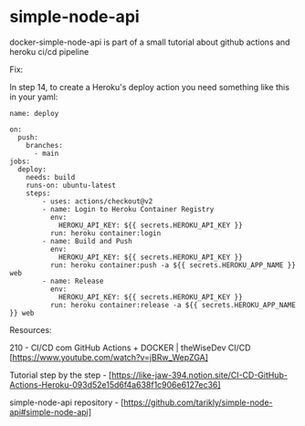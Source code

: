 # simple-node-api

docker-simple-node-api is part of a small tutorial about github actions and heroku ci/cd pipeline

Fix:

In step 14, to create a Heroku's deploy action you need something like this in your yaml:
```
name: deploy

on:
  push:
    branches:
      - main
jobs:
  deploy:
    needs: build
    runs-on: ubuntu-latest
    steps:
        - uses: actions/checkout@v2
        - name: Login to Heroku Container Registry
          env:
            HEROKU_API_KEY: ${{ secrets.HEROKU_API_KEY }}
          run: heroku container:login
        - name: Build and Push
          env:
            HEROKU_API_KEY: ${{ secrets.HEROKU_API_KEY }}
          run: heroku container:push -a ${{ secrets.HEROKU_APP_NAME }} web
        - name: Release
          env: 
            HEROKU_API_KEY: ${{ secrets.HEROKU_API_KEY }}
          run: heroku container:release -a ${{ secrets.HEROKU_APP_NAME }} web
```

Resources: 

210 - CI/CD com GitHub Actions + DOCKER | theWiseDev CI/CD [https://www.youtube.com/watch?v=jBRw_WepZGA]

Tutorial step by the step - [https://like-jaw-394.notion.site/CI-CD-GitHub-Actions-Heroku-093d52e15d6f4a638f1c906e6127ec36]

simple-node-api repository - [https://github.com/tarikly/simple-node-api#simple-node-api]
